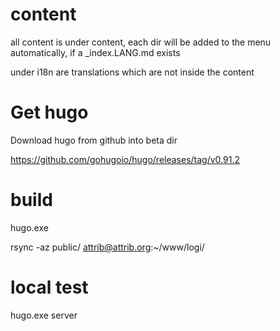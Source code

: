 # content

all content is under content, each dir will be added to the menu automatically, if a _index.LANG.md exists

under i18n are translations which are not inside the content

# Get hugo

Download hugo from github into beta dir

https://github.com/gohugoio/hugo/releases/tag/v0.91.2

# build

hugo.exe

rsync -az public/ attrib@attrib.org:~/www/logi/

# local test

hugo.exe server